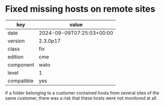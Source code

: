 [//]: # (werk v2)
# Fixed missing hosts on remote sites

key        | value
---------- | ---
date       | 2024-09-09T07:25:03+00:00
version    | 2.3.0p17
class      | fix
edition    | cme
component  | wato
level      | 1
compatible | yes

If a folder belonging to a customer contained hosts from several sites of the same customer, there was a risk that these hosts were not monitored at all.

